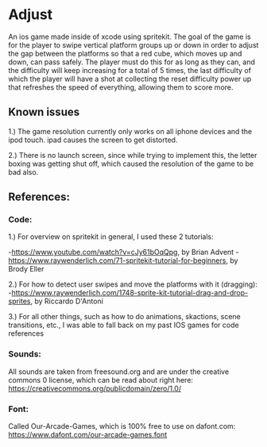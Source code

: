 # Adjust
An ios game made inside of xcode using spritekit. The goal of the game is for 
the player to swipe vertical platform groups up or down in order to adjust the gap 
between the platforms so that a red cube, which moves up and down, can pass safely. 
The player must do this for as long as they can, and the difficulty will keep increasing for 
a total of 5 times, the last difficulty of which the player will have a shot at collecting 
the reset difficulty power up that refreshes the speed of everything, allowing them 
to score more. 

## Known issues

1.) The game resolution currently only works on all iphone devices and the ipod touch. 
ipad causes the screen to get distorted. 

2.) There is no launch screen, since while trying to implement this, the 
letter boxing was getting shut off, which caused the resolution of the game to 
be bad also.

## References: 

### Code: 
1.) For overview on spritekit in general, I used these 2 tutorials: 

-https://www.youtube.com/watch?v=cJy61bOqQpg, by Brian Advent 
-https://www.raywenderlich.com/71-spritekit-tutorial-for-beginners, by Brody Eller

2.) For how to detect user swipes and move the platforms with it (dragging): 
-https://www.raywenderlich.com/1748-sprite-kit-tutorial-drag-and-drop-sprites, by Riccardo D'Antoni

3.) For all other things, such as how to do animations, skactions, scene transitions, etc., I was able 
to fall back on my past IOS games for code references

### Sounds: 

All sounds are taken from freesound.org and are under the creative commons 0 license, 
which can be read about right here: https://creativecommons.org/publicdomain/zero/1.0/

### Font: 

Called Our-Arcade-Games, which is 100% free to use 
on dafont.com: https://www.dafont.com/our-arcade-games.font


